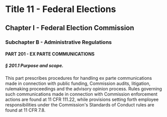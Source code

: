 
# Title 11 - Federal Elections
## Chapter I - Federal Election Commission
### Subchapter B - Administrative Regulations
#### PART 201 - EX PARTE COMMUNICATIONS
##### § 201.1 Purpose and scope.

This part prescribes procedures for handling ex parte communications made in connection with public funding, Commission audits, litigation, rulemaking proceedings and the advisory opinion process. Rules governing such communications made in connection with Commission enforcement actions are found at 11 CFR 111.22, while provisions setting forth employee responsibilities under the Commission's Standards of Conduct rules are found at 11 CFR 7.8.
